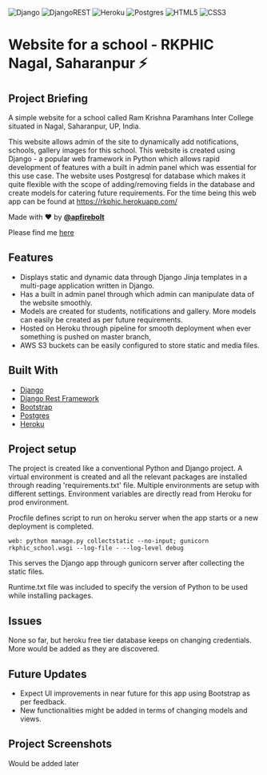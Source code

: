 ![Django](https://img.shields.io/badge/django-%23092E20.svg?style=for-the-badge&logo=django&logoColor=white)
![DjangoREST](https://img.shields.io/badge/DJANGO-REST-ff1709?style=for-the-badge&logo=django&logoColor=white&color=ff1709&labelColor=gray)
![Heroku](https://img.shields.io/badge/heroku-%23430098.svg?style=for-the-badge&logo=heroku&logoColor=white)
![Postgres](https://img.shields.io/badge/postgres-%23316192.svg?style=for-the-badge&logo=postgresql&logoColor=white)
![HTML5](https://img.shields.io/badge/html5-%23E34F26.svg?style=for-the-badge&logo=html5&logoColor=white)
![CSS3](https://img.shields.io/badge/css3-%231572B6.svg?style=for-the-badge&logo=css3&logoColor=white)

# Website for a school - RKPHIC Nagal, Saharanpur ⚡️

## Project Briefing

A simple website for a school called Ram Krishna Paramhans Inter College situated in Nagal, Saharanpur, UP, India.

This website allows admin of the site to dynamically add notifications, schools, gallery images for this school. This website is created using Django - a popular web framework in Python which allows rapid development of features with a built in admin panel which was essential for this use case. The website uses Postgresql for database which makes it quite flexible with the scope of adding/removing fields in the database and create models for catering future requirements.
For the time being this web app can be found at https://rkphic.herokuapp.com/

Made with ❤️ by **[@apfirebolt](https://github.com/Apfirebolt/)**

Please find me [here](https://apgiiit.com/)
## Features

- Displays static and dynamic data through Django Jinja templates in a multi-page application written in Django.
- Has a built in admin panel through which admin can manipulate data of the website smoothly.
- Models are created for students, notifications and gallery. More models can easily be created as per future requirements.
- Hosted on Heroku through pipeline for smooth deployment when ever something is pushed on master branch,
- AWS S3 buckets can be easily configured to store static and media files.

## Built With

* [Django](https://www.djangoproject.com/)
* [Django Rest Framework](https://www.django-rest-framework.org/)
* [Bootstrap](https://getbootstrap.com/)
* [Postgres](https://www.postgresql.org/)
* [Heroku](https://dashboard.heroku.com/)

## Project setup

The project is created like a conventional Python and Django project. A virtual environment is created and all the relevant packages
are installed through reading 'requirements.txt' file. Multiple environments are setup
with different settings. Environment variables are directly read from Heroku for prod environment.

Procfile defines script to run on heroku server when the app starts or a
new deployment is completed.

```
web: python manage.py collectstatic --no-input; gunicorn rkphic_school.wsgi --log-file - --log-level debug

```

This serves the Django app through gunicorn server after collecting the static
files.

Runtime.txt file was included to specify the version of Python to be used
while installing packages.

## Issues

None so far, but heroku free tier database keeps on changing credentials. More would be added as they are discovered.

## Future Updates

- Expect UI improvements in near future for this app using Bootstrap as per feedback.
- New functionalities might be added in terms of changing models and views.

## Project Screenshots

Would be added later
